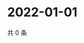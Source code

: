 # 2022-01-01

共 0 条

<!-- BEGIN WEIBO -->
<!-- 最后更新时间 Sat Jan 01 2022 23:14:25 GMT+0800 (China Standard Time) -->

<!-- END WEIBO -->
